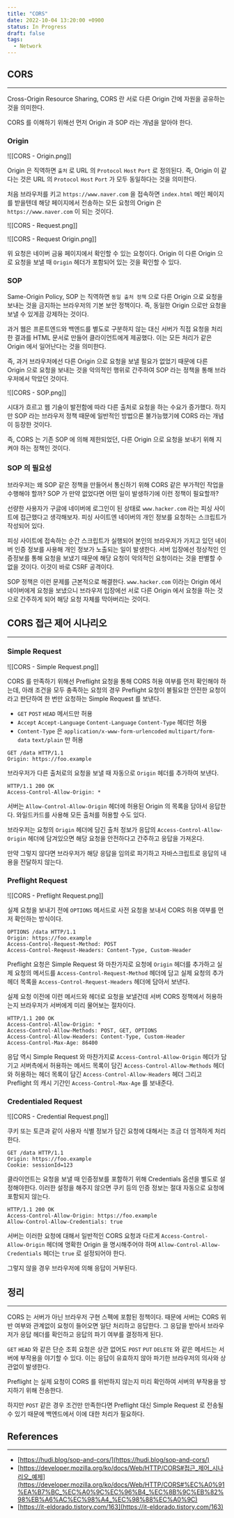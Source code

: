 ```yaml
---
title: "CORS"
date: 2022-10-04 13:20:00 +0900
status: In Progress
draft: false
tags:
  - Network
---
```


## CORS

---

Cross-Origin Resource Sharing, CORS 란 서로 다른 Origin 간에 자원을 공유하는 것을 의미한다.

CORS 를 이해하기 위해선 먼저 Origin 과 SOP 라는 개념을 알아야 한다.

### Origin

![[CORS - Origin.png]]

Origin 은 직역하면 `출처` 로 URL 의 `Protocol` `Host` `Port` 로 정의된다. 즉, Origin 이 같다는 것은 URL 의 `Protocol` `Host` `Port` 가 모두 동일하다는 것을 의미한다.

처음 브라우저를 키고 `https://www.naver.com` 을 접속하면 `index.html` 메인 페이지를 받을텐데 해당 페이지에서 전송하는 모든 요청의 Origin 은 `https://www.naver.com` 이 되는 것이다.

![[CORS - Request.png]]

![[CORS - Request Origin.png]]

위 요청은 네이버 금융 페이지에서 확인할 수 있는 요청이다. Origin 이 다른 Origin 으로 요청을 보낼 때 `Origin` 헤더가 포함되어 있는 것을 확인할 수 있다.

### SOP

Same-Origin Policy, SOP 는 직역하면 `동일 출처 정책` 으로 다른 Origin 으로 요청을 보내는 것을 금지하는 브라우저의 기본 보안 정책이다. 즉, 동일한 Origin 으로만 요청을 보낼 수 있게끔 강제하는 것이다.

과거 웹은 프론트엔드와 백엔드를 별도로 구분하지 않는 대신 서버가 직접 요청을 처리한 결과를 HTML 문서로 만들어 클라이언트에게 제공했다. 이는 모든 처리가 같은 Origin 에서 일어난다는 것을 의미한다.

즉, 과거 브라우저에선 다른 Origin 으로 요청을 보낼 필요가 없었기 때문에 다른 Origin 으로 요청을 보내는 것을 악의적인 행위로 간주하여 SOP 라는 정책을 통해 브라우저에서 막았던 것이다.

![[CORS - SOP.png]]

시대가 흐르고 웹 기술이 발전함에 따라 다른 출처로 요청을 하는 수요가 증가했다. 하지만 SOP 라는 브라우저 정책 때문에 일반적인 방법으론 불가능했기에 CORS 라는 개념이 등장한 것이다.

즉, CORS 는 기존 SOP 에 의해 제한되었던, 다른 Origin 으로 요청을 보내기 위해 지켜야 하는 정책인 것이다.

### SOP 의 필요성

브라우저는 왜 SOP 같은 정책을 만들어서 통신하기 위해 CORS 같은 부가적인 작업을 수행해야 할까? SOP 가 만약 없었다면 어떤 일이 발생하기에 이런 정책이 필요할까?

선량한 사용자가 구글에 네이버에 로그인이 된 상태로 `www.hacker.com` 라는 피싱 사이트에 접근했다고 생각해보자. 피싱 사이트엔 네이버의 개인 정보를 요청하는 스크립트가 작성되어 있다.

피싱 사이트에 접속하는 순간 스크립트가 실행되어 본인의 브라우저가 가지고 있던 네이버 인증 정보를 사용해 개인 정보가 노출되는 일이 발생한다. 서버 입장에선 정상적인 인증정보를 통해 요청을 보냈기 때문에 해당 요청이 악의적인 요청이라는 것을 판별할 수 없을 것이다. 이것이 바로 CSRF 공격이다.

SOP 정책은 이런 문제를 근본적으로 해결한다. `www.hacker.com` 이라는 Origin 에서 네이버에게 요청을 보냈으니 브라우저 입장에선 서로 다른 Origin 에서 요청을 하는 것으로 간주하게 되어 해당 요청 자체를 막아버리는 것이다.

## CORS 접근 제어 시나리오

---

### Simple Request

![[CORS - Simple Request.png]]

CORS 를 만족하기 위해선 Preflight 요청을 통해 CORS 허용 여부를 먼저 확인해야 하는데, 아래 조건을 모두 충족하는 요청의 경우 Preflight 요청이 불필요한 안전한 요청이라고 판단하여 한 번만 요청하는 Simple Request 를 보낸다.

- `GET` `POST` `HEAD` 메서드만 허용
- `Accept` `Accept-Language` `Content-Language` `Content-Type` 헤더만 허용
- `Content-Type` 은 `application/x-www-form-urlencoded` `multipart/form-data` `text/plain` 만 허용

```
GET /data HTTP/1.1
Origin: https://foo.example
```

브라우저가 다른 출처로의 요청을 보낼 때 자동으로 `Origin` 헤더를 추가하여 보낸다.

```
HTTP/1.1 200 OK
Access-Control-Allow-Origin: *
```

서버는 `Allow-Control-Allow-Origin` 헤더에 허용된 Origin 의 목록을 담아서 응답한다. 와일드카드를 사용해 모든 출처를 허용할 수도 있다.

브라우저는 요청의 `Origin` 헤더에 담긴 출처 정보가 응답의 `Access-Control-Allow-Origin` 헤더에 담겨있으면 해당 요청을 안전하다고 간주하고 응답을 가져온다.

만약 그렇지 않다면 브라우저가 해당 응답을 임의로 파기하고 자바스크립트로 응답의 내용을 전달하지 않는다.

### Preflight Request

![[CORS - Preflight Request.png]]

실제 요청을 보내기 전에 `OPTIONS` 메서드로 사전 요청을 보내서 CORS 허용 여부를 먼저 확인하는 방식이다.

```
OPTIONS /data HTTP/1.1
Origin: https://foo.example
Access-Control-Request-Method: POST
Access-Control-Reqeust-Headers: Content-Type, Custom-Header
```

Preflight 요청은 Simple Request 와 마찬가지로 요청에 `Origin` 헤더를 추가하고 실제 요청의 메서드를 `Access-Control-Request-Method` 헤더에 담고 실제 요청의 추가 헤더 목록을 `Access-Control-Request-Headers` 헤더에 담아서 보낸다.

실제 요청 이전에 이런 메서드와 헤더로 요청을 보낼건데 서버 CORS 정책에서 허용하는지 브라우저가 서버에게 미리 물어보는 절차이다.

```
HTTP/1.1 200 OK
Access-Control-Allow-Origin: *
Access-Control-Allow-Methods: POST, GET, OPTIONS
Access-Control-Allow-Headers: Content-Type, Custom-Header
Access-Control-Max-Age: 86400
```

응답 역시 Simple Request 와 마찬가지로 `Access-Control-Allow-Origin` 헤더가 담기고 서버측에서 허용하는 메서드 목록이 담긴 `Access-Control-Allow-Methods` 헤더와 허용하는 헤더 목록이 담긴 `Access-Control-Allow-Headers` 헤더 그리고 Preflight 의 캐시 기간인 `Access-Control-Max-Age` 를 보내준다.

### Credentialed Request

![[CORS - Credential Request.png]]

쿠키 또는 토큰과 같이 사용자 식별 정보가 담긴 요청에 대해서는 조금 더 엄격하게 처리한다.

```
GET /data HTTP/1.1
Origin: https://foo.example
Cookie: sessionId=123
```

클라이언트는 요청을 보낼 때 인증정보를 포함하기 위해 Credentials 옵션을 별도로 설정해야한다. 이러한 설정을 해주지 않으면 쿠키 등의 인증 정보는 절대 자동으로 요청에 포함되지 않는다.

```
HTTP/1.1 200 OK
Access-Control-Allow-Origin: https://foo.example
Allow-Control-Allow-Credentials: true
```

서버는 이러한 요청에 대해서 일반적인 CORS 요청과 다르게 `Access-Control-Allow-Origin` 헤더에 명확한 Origin 을 명시해주어야 하며 `Allow-Control-Allow-Credentials` 헤더는 `true` 로 설정되어야 한다.

그렇지 않을 경우 브라우저에 의해 응답이 거부된다.

## 정리

---

CORS 는 서버가 아닌 브라우저 구현 스펙에 포함된 정책이다. 때문에 서버는 CORS 위반 여부와 관계없이 요청이 들어오면 일단 처리하고 응답한다. 그 응답을 받아서 브라우저가 응답 헤더를 확인하고 응답의 파기 여부를 결정하게 된다.

`GET` `HEAD` 와 같은 단순 조회 요청은 상관 없어도 `POST` `PUT` `DELETE` 와 같은 메서드는 서버에 부작용을 야기할 수 있다. 이는 응답이 유효하지 않아 파기한 브라우저의 의사와 상관없이 발생한다.

Preflight 는 실제 요청이 CORS 를 위반하지 않는지 미리 확인하여 서버의 부작용을 방지하기 위해 전송한다.

하지만 `POST` 같은 경우 조건만 만족한다면 Preflight 대신 Simple Request 로 전송될 수 있기 때문에 백엔드에서 이에 대한 처리가 필요하다.

## References

---

- [https://hudi.blog/sop-and-cors/](https://hudi.blog/sop-and-cors/)
- [https://developer.mozilla.org/ko/docs/Web/HTTP/CORS#접근_제어_시나리오_예제](https://developer.mozilla.org/ko/docs/Web/HTTP/CORS#%EC%A0%91%EA%B7%BC_%EC%A0%9C%EC%96%B4_%EC%8B%9C%EB%82%98%EB%A6%AC%EC%98%A4_%EC%98%88%EC%A0%9C)
- [https://it-eldorado.tistory.com/163](https://it-eldorado.tistory.com/163)
